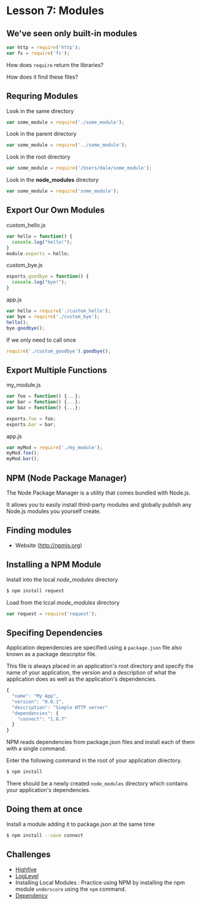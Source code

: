 # Lesson 7: Modules

## We've seen only built-in modules

```js
var http = require('http');
var fs = require('fs');
```

How does `require` return the libraries?

How does it find these files?

## Requring Modules

Look in the same directory

```js
var some_module = require('./some_module');
```

Look in the parent directory

```js
var some_module = require('../some_module');
```

Look in the root directory

```js
var some_module = require('/Users/dale/some_module');
```

Look in the **node_modules** directory

```js
var some_module = require('some_module');
```

## Export Our Own Modules

custom_hello.js
```js
var hello = function() {
  console.log("hello!");
}
module.exports = hello;
```

custom_bye.js
```js
exports.goodbye = function() {
  console.log("bye!");
}
```

app.js
```js
var hello = require('./custom_hello');
var bye = require('./custom_bye');
hello();
bye.goodbye();
```

If we only need to call once
```js
require('./custom_goodbye').goodbye();
```

## Export Multiple Functions

my_module.js
```js
var foo = function() {...};
var bar = function() {...};
var baz = function() {...};

exports.foo = foo;
exports.bar = bar;
```

app.js
```js
var myMod = require('./my_module');
myMod.foo();
myMod.bar();
```

## NPM (Node Package Manager)

The Node Package Manager is a utility that comes bundled with Node.js.

It allows you to easily install third-party modules and globally publish any Node.js modules you yourself create.

## Finding modules

- Website (http://npmjs.org)

## Installing a NPM Module

Install into the local *node_modules* directory

```bash
$ npm install request
```

Load from the lccal *mode_modules* directory

```js
var request = require('request');
```

## Specifing Dependencies

Application dependencies are specified using a `package.json` file also known as a package descriptor file.

This file is always placed in an application's root directory and specify the name of your application, the version and a description of what the application does as well as the application's dependencies.

```js
{
  "name": "My App",
  "version": "0.0.1",
  "description": "Simple HTTP server"
  "dependencies": {
    "connect": "1.8.7"
  }
}
```

NPM reads dependencies from package.json files and install each of them with a single command.

Enter the following command in the root of your application directory.

```bash
$ npm install
```

There should be a newly created `node_modules` directory which contains your application's dependencies.

## Doing them at once

Install a module adding it to package.json at the same time

```bash
$ npm install --save connect
```

## Challenges

- [Highfive](challenges/high_five.js)
- [LogLevel](challenges/logger.js)
- Installing Local Modules
	: Practice using NPM by installing the npm module `underscore` using the `npm` command.
- [Dependency](challenges/package.json)

